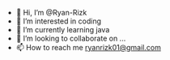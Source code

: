 - 👋 Hi, I’m @Ryan-Rizk
- 👀 I’m interested in coding
- 🌱 I’m currently learning java
- 💞️ I’m looking to collaborate on ...
- 📫 How to reach me ryanrizk01@gmail.com

<!---
Ryan-Rizk/Ryan-Rizk is a ✨ special ✨ repository because its `README.md` (this file) appears on your GitHub profile.
You can click the Preview link to take a look at your changes.
--->
